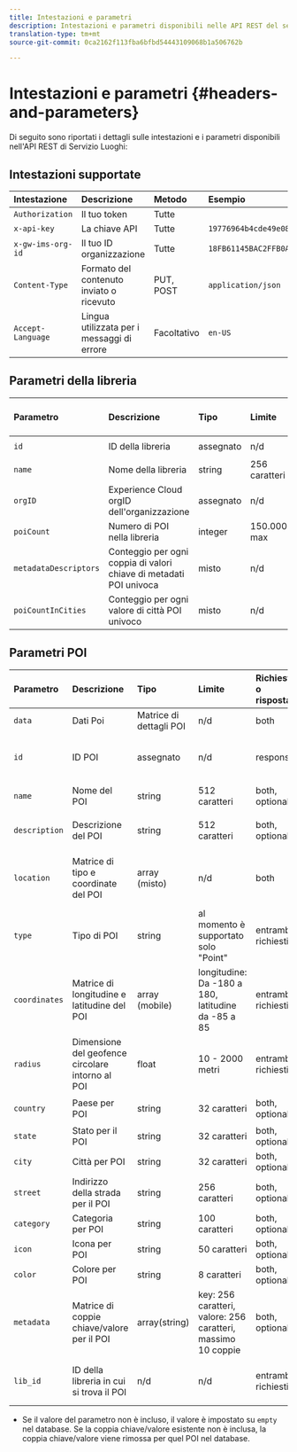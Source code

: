 ```yaml
---
title: Intestazioni e parametri
description: Intestazioni e parametri disponibili nelle API REST del servizio Places.
translation-type: tm+mt
source-git-commit: 0ca2162f113fba6bfbd54443109068b1a506762b

---
```



# Intestazioni e parametri {#headers-and-parameters}

Di seguito sono riportati i dettagli sulle intestazioni e i parametri disponibili nell&#39;API REST di Servizio Luoghi:

## Intestazioni supportate

| Intestazione | Descrizione | Metodo | Esempio |
| :--- | :--- | :--- | :--- |
| `Authorization` | Il tuo token | Tutte |  |
| `x-api-key` | La chiave API | Tutte | `19776964b4cde49e08d8f62e5824f777b` |
| `x-gw-ims-org-id` | Il tuo ID organizzazione | Tutte | `18FB61145BAC2FFB0A494777@AdobeOrg` |
| `Content-Type` | Formato del contenuto inviato o ricevuto | PUT, POST | `application/json` |
| `Accept-Language` | Lingua utilizzata per i messaggi di errore | Facoltativo | `en-US` |

## Parametri della libreria

| Parametro | Descrizione | Tipo | Limite | Richiesta o risposta | Esempio |
| :--- | :--- | :--- | :--- | :--- | :--- |
| `id` | ID della libreria | assegnato | n/d | Risposta | `"id": "b2488788-2d2a-462b-b1a2-305272777dda"` |
| `name` | Nome della libreria | string | 256 caratteri | entrambi, richiesti | `"name": "Amazing Places"` |
| `orgID` | Experience Cloud orgID dell&#39;organizzazione | assegnato | n/d | Risposta | `"orgID": "777F20F55BACA09E0A495D8F@AdobeOrg"` |
| `poiCount` | Numero di POI nella libreria | integer | 150.000 max | Risposta | `"poiCount": 25149` |
| `metadataDescriptors` | Conteggio per ogni coppia di valori chiave di metadati POI univoca | misto | n/d | Risposta |  |
| `poiCountInCities` | Conteggio per ogni valore di città POI univoco | misto | n/d | Risposta |  |

## Parametri POI

| Parametro | Descrizione | Tipo | Limite | Richiesta o risposta | Esempio |
| :--- | :--- | :--- | :--- | :--- | :--- |
| `data` | Dati Poi | Matrice di dettagli POI | n/d | both |  |
| `id` | ID POI | assegnato | n/d | response | `"id": "1455462b-7f9c-4220-9f42-5bbce777a0d1"` |
| `name` | Nome del POI | string | 512 caratteri | both, optional\* | `"name": "My Favorite Place"` |
| `description` | Descrizione del POI | string | 512 caratteri | both, optional\* | `"description": "This is a very good place."` |
| `location` | Matrice di tipo e coordinate del POI | array (misto) | n/d | both | `"location": {"type": "Point", "coordinates": [-122.201007, 37.604713]` |
| `type` | Tipo di POI | string | al momento è supportato solo &quot;Point&quot; | entrambi, richiesti | `"type": "Point"` |
| `coordinates` | Matrice di longitudine e latitudine del POI | array (mobile) | longitudine: Da -180 a 180, latitudine da -85 a 85 | entrambi, richiesti | `"coordinates": [-122.201007, 37.604713]` |
| `radius` | Dimensione del geofence circolare intorno al POI | float | 10 - 2000 metri | entrambi, richiesti | `"radius": 100` |
| `country` | Paese per POI | string | 32 caratteri | both, optional* | `"country": "United States"` |
| `state` | Stato per il POI | string | 32 caratteri | both, optional* | `"state": "California"` |
| `city` | Città per POI | string | 32 caratteri | both, optional* | `"city": "San Jose"` |
| `street` | Indirizzo della strada per il POI | string | 256 caratteri | both, optional* | `"street": "122 Woz Way"` |
| `category` | Categoria per POI | string | 100 caratteri | both, optional* | `"category": "cafe"` |
| `icon` | Icona per POI | string | 50 caratteri | both, optional* | `"icon": "star"` |
| `color` | Colore per POI | string | 8 caratteri | both, optional* | `"color": "blue"` |
| `metadata` | Matrice di coppie chiave/valore per il POI | array(string) | key: 256 caratteri, valore: 256 caratteri, massimo 10 coppie | both, optional* | `"metadata": {"region": "Equator"}` |
| `lib_id` | ID della libreria in cui si trova il POI | n/d | n/d | entrambi, richiesti | `"lib_id": "ac7a0b25-c6c2-43ba-bbc6-2b1777b80fe9"` |

* Se il valore del parametro non è incluso, il valore è impostato su `empty` nel database. Se la coppia chiave/valore esistente non è inclusa, la coppia chiave/valore viene rimossa per quel POI nel database.


